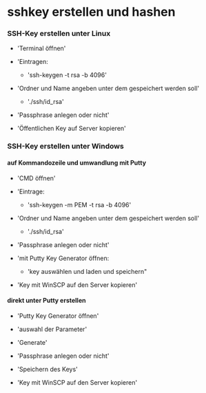 # sshkey erstellen und hashen

### SSH-Key erstellen unter Linux

* 'Terminal öffnen'

* 'Eintragen:
  
	* 'ssh-keygen -t rsa -b 4096'

* 'Ordner und Name angeben unter dem gespeichert werden soll'

	* './ssh/id_rsa'

* 'Passphrase anlegen oder nicht'

* 'Öffentlichen Key auf Server kopieren'


### SSH-Key erstellen unter Windows

#### auf Kommandozeile und umwandlung mit Putty

* 'CMD öffnen'

* 'Eintrage:

	* 'ssh-keygen -m PEM -t rsa -b 4096'

* 'Ordner und Name angeben unter dem gespeichert werden soll'

	* './ssh/id_rsa'

* 'Passphrase anlegen oder nicht'

* 'mit Putty Key Generator öffnen:

	* 'key auswählen und laden und speichern"

* 'Key mit WinSCP auf den Server kopieren'

#### direkt unter Putty erstellen

* 'Putty Key Generator öffnen'

* 'auswahl der Parameter'

* 'Generate'

* 'Passphrase anlegen oder nicht'

* 'Speichern des Keys'

* 'Key mit WinSCP auf den Server kopieren'
